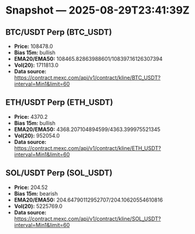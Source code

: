 # Snapshot — 2025-08-29T23:41:39Z

## BTC/USDT Perp (BTC_USDT)
- **Price:** 108478.0
- **Bias 15m:** bullish
- **EMA20/EMA50:** 108465.82863988601/108397.16126307394
- **Vol(20):** 1711813.0
- **Data source:** https://contract.mexc.com/api/v1/contract/kline/BTC_USDT?interval=Min1&limit=60

## ETH/USDT Perp (ETH_USDT)
- **Price:** 4370.2
- **Bias 15m:** bullish
- **EMA20/EMA50:** 4368.207104894599/4363.399975521345
- **Vol(20):** 952054.0
- **Data source:** https://contract.mexc.com/api/v1/contract/kline/ETH_USDT?interval=Min1&limit=60

## SOL/USDT Perp (SOL_USDT)
- **Price:** 204.52
- **Bias 15m:** bearish
- **EMA20/EMA50:** 204.64790112952707/204.10620554610816
- **Vol(20):** 5225769.0
- **Data source:** https://contract.mexc.com/api/v1/contract/kline/SOL_USDT?interval=Min1&limit=60
